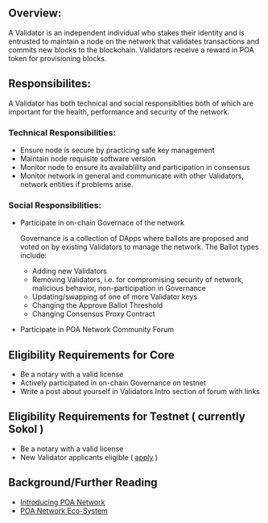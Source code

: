 ## Overview:

A Validator is an independent individual who stakes their identity and is entrusted to maintain a node on the network that validates transactions and commits new blocks to the blockchain.   Validators receive a reward in POA token for provisioning blocks.  

## Responsibilites:

A Validator has both technical and social responsiblities both of which are important for the health, performance and security of the network.  
### Technical Responsibilities:
* Ensure node is secure by practicing safe key management
* Maintain node requisite software version
* Monitor node to ensure its availablility and participation in consensus
* Monitor network in general and communicate with other Validators, network entities if problems arise.
### Social Responsibilities:
* Participate in on-chain Governace of the network

   Governance is a collection of DApps where ballots are proposed and voted on by existing Validators to manage 
   the network. The Ballot types include:
   * Adding new Validators
   * Removing Validators, i.e. for compromising security of network, malicious behavior, non-participation in 
     Governance
   * Updating/swapping of one of more Validator keys
   * Changing the Approve Ballot Threshold
   * Changing Consensus Proxy Contract

* Participate in POA Network Community Forum


## Eligibility Requirements for Core
* Be a notary with a valid license
* Actively participated in on-chain Governance on testnet
* Write a post about yourself in Validators Intro section of forum with links
 
## Eligibility Requirements for Testnet ( currently Sokol )
* Be a notary with a valid license
* New Validator applicants eligible ( [apply](https://forum.poa.network/c/notaries-intro) )


## Background/Further Reading
* [Introducing POA Network](https://medium.com/oracles-network/introducing-oracles-network-864d1d7e37e2)
* [POA Network Eco-System](https://medium.com/oracles-network/introducing-oracles-network-864d1d7e37e2)